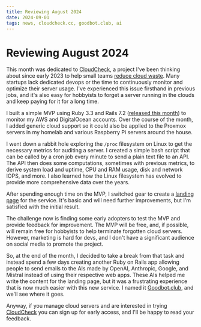 ```yaml
---
title: Reviewing August 2024
date: 2024-09-01
tags: news, cloudcheck.cc, goodbot.club, ai
---
```


# Reviewing August 2024

This month was dedicated to [CloudCheck][1], a project I've been thinking about
since early 2023 to help small teams [reduce cloud waste][2]. Many startups
lack dedicated devops or the time to continuously monitor and optimize their
server usage. I've experienced this issue firsthand in previous jobs, and it's
also easy for hobbyists to forget a server running in the clouds and keep
paying for it for a long time.

I built a simple MVP using Ruby 3.3 and Rails 7.2 ([released this month][3]) to
monitor my AWS and DigitalOcean accounts. Over the course of the month, I added
generic cloud support so it could also be applied to the Proxmox servers in my
homelab and various Raspberry Pi servers around the house.

I went down a rabbit hole exploring the `/proc` filesystem on Linux to get the
necessary metrics for auditing a server. I created a simple bash script that
can be called by a cron job every minute to send a plain text file to an API.
The API then does some computations, sometimes with previous metrics, to derive
system load and uptime, CPU and RAM usage, disk and network IOPS, and more. I
also learned how the Linux filesystem has evolved to provide more comprehensive
data over the years.

After spending enough time on the MVP, I switched gear to create a [landing
page][1] for the service. It's basic and will need further improvements, but
I'm satisfied with the initial result.

The challenge now is finding some early adopters to test the MVP and provide
feedback for improvement. The MVP will be free, and, if possible, will remain
free for hobbyists to help terminate forgotten cloud servers. However,
marketing is hard for devs, and I don't have a significant audience on social
media to promote the project.

So, at the end of the month, I decided to take a break from that task and
instead spend a few days creating another Ruby on Rails app allowing people to
send emails to the AIs made by OpenAI, Anthropic, Google, and Mistral instead
of using their respective web apps. These AIs helped me write the content for
the landing page, but it was a frustrating experience that is now much easier
with this new service. I named it [Goodbot.club][4], and we'll see where it
goes.

Anyway, if you manage cloud servers and are interested in trying
[CloudCheck][1] you can sign up for early access, and I'll be happy to read
your feedback.

[1]: https://cloudcheck.cc
[2]: https://stop.wasting.cloud
[3]: https://rubyonrails.org/2024/8/10/Rails-7-2-0-has-been-released
[4]: https://goodbot.club
